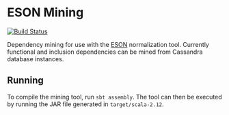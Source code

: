 # ESON Mining

[![Build Status](https://travis-ci.com/michaelmior/eson-mining.svg?token=rM4RuzPrnmeRRxXcrK4C&branch=master)](https://travis-ci.com/michaelmior/eson-mining)

Dependency mining for use with the [ESON](https://github.com/michaelmior/eson) normalization tool.
Currently functional and inclusion dependencies can be mined from Cassandra database instances.

## Running

To compile the mining tool, run `sbt assembly`.
The tool can then be executed by running the JAR file generated in `target/scala-2.12`.

